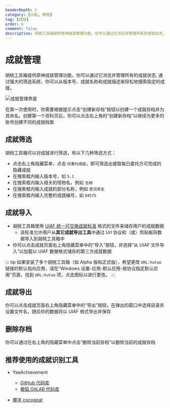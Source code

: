 ```yaml
---
headerDepth: 2
category: [功能, 教程]
tag: [成就]
order: 6
comment: false
description: 胡桃工具箱提供原神成就管理功能，你可以通过它浏览并管理所有的成就状态, 通过强大的筛选系统，你可以从版本号、成就名称和成就描述来轻松地搜索指定的成就。
---
```


# 成就管理

胡桃工具箱提供原神成就管理功能，你可以通过它浏览并管理所有的成就状态, 通过强大的筛选系统，你可以从版本号、成就名称和成就描述来轻松地搜索指定的成就。

<!-- more -->

![成就管理界面](https://img.alicdn.com/imgextra/i1/1797064093/O1CN01fApvim1g6e0xyGQvS_!!1797064093.png_.webp)

在第一次使用时，你需要根据提示点击“创建新存档”按钮以创建一个成就存档并为其命名。创建第一个资料页后，你可以点击右上角的“创建新存档”以继续为更多的账号创建不同的成就档案

## 成就筛选

胡桃工具箱可以对成就进行筛选，有以下几种筛选方式：
- 点击右上角隐藏菜单，点击 `仅委托成就`，即可筛选出接取每日委托方可完成的隐藏成就
- 在搜索框内输入版本号，如 `5.1`
- 在搜索框内输入相关的怪物名，例如 `无相`
- 在搜索框内输入成就的部分名称，例如 `愿风带走`
- 在搜索框内输入完整的成就编号，如 `84575`

## 成就导入 <Badge text="UIAF" type="info" />

- 胡桃工具箱使用 [UIAF 统一可交换成就标准](https://uigf.org/zh/standards/UIAF.html) 格式的文件来储存用户的成就数据
  - 该标准允许用户从**其它成就导出工具**中通过 Url 协议和（或）剪贴板将数据导入到胡桃工具箱中
- 你可以点击成就页面右上角隐藏菜单中的“导入”按钮，并选择“从 UIAF 文件导入”以加载以 UIAF 数据格式储存的第三方成就数据

::: tip
如果安装了多个胡桃工具箱（如 Alpha 版和正式版），希望更改 `URL:hutao` 链接的默认指向应用，请在“Windows 设置-应用-默认应用-按协议指定默认应用”页面，找到 `URL:hutao` 项，点击图标以进行更改。
:::

## 成就导出 <Badge text="UIAF" type="info" />

你可以点击成就页面右上角隐藏菜单中的“导出”按钮，在弹出的窗口中选择目录并设置文件名，随后你的数据将以 UIAF 格式导出并保存

## 删除存档

你可以通过在右上角的隐藏菜单中点击“删除当前存档”以删除当前的成就存档

## 推荐使用的成就识别工具

- YaeAchievement <Badge text="成就识别" type="tip" />

  - [GitHub 代码库](https://github.com/HolographicHat/YaeAchievement)
  - [极狐 GitLAB 代码库](https://jihulab.com/DGP-Studio/YaeAchievement)

- [椰羊 cocogoat](https://cocogoat.work/) <Badge text="成就攻略" type="tip" />
